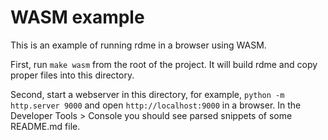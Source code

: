 # WASM example

This is an example of running rdme in a browser using WASM.

First, run `make wasm` from the root of the project. It will build rdme and copy proper files into this directory.

Second, start a webserver in this directory, for example, `python -m http.server 9000` and open `http://localhost:9000` in a browser. In the Developer Tools > Console you should see parsed snippets of some README.md file.
